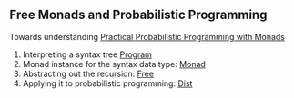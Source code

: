 ## Free Monads and Probabilistic Programming

Towards understanding [Practical Probabilistic Programming with
Monads](http://mlg.eng.cam.ac.uk/pub/pdf/SciGhaGor15.pdf)

1. Interpreting a syntax tree [Program](Program.hs)
2. Monad instance for the syntax data type: [Monad](Monad.hs)
3. Abstracting out the recursion: [Free](Free.hs)
4. Applying it to probabilistic programming: [Dist](Dist.hs)
